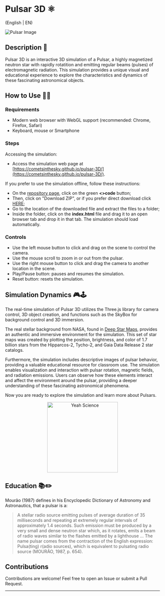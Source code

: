 # Pulsar 3D ⚛️
(English | EN)

![Pulsar Image](link_to_pulsar_image)

## Description 📝

Pulsar 3D is an interactive 3D simulation of a Pulsar, a highly magnetized neutron star with rapidly rotatition and emitting regular beams (pulses) of electromagnetic radiation. This simulation provides a unique visual and educational experience to explore the characteristics and dynamics of these fascinating astronomical objects.

## How to Use 👨‍🏫

### Requirements

- Modern web browser with WebGL support (recommended: Chrome, Firefox, Safari)
- Keyboard, mouse or Smartphone

### Steps

Accessing the simulation:

- Access the simulation web page at [https://cometsinthesky.github.io/pulsar-3D/](https://cometsinthesky.github.io/pulsar-3D/).

If you prefer to use the simulation offline, follow these instructions:
* On the [repository page](https://github.com/cometsinthesky/pulsar-3D), click on the green **<>code** button;
* Then, click on "Download ZIP", or if you prefer direct download click [HERE](https://github.com/cometsinthesky/pulsar-3D/archive/refs/heads/main.zip);
* Go to the location of the downloaded file and extract the files to a folder;
* Inside the folder, click on the **index.html** file and drag it to an open browser tab and drop it in that tab. The simulation should load automatically.
  
### Controls

- Use the left mouse button to click and drag on the scene to control the camera.
- Use the mouse scroll to zoom in or out from the pulsar.
- Use the right mouse button to click and drag the camera to another location in the scene.
- Play/Pause button: pauses and resumes the simulation.
- Reset button: resets the simulation.

## Simulation Dynamics 🎮🕹️

The real-time simulation of Pulsar 3D utilizes the Three.js library for camera control, 3D object creation, and functions such as the SkyBox for background control and 3D immersion.

The real stellar background from NASA, found in [Deep Star Maps](https://svs.gsfc.nasa.gov/4851/), provides an authentic and immersive environment for the simulation. This set of star maps was created by plotting the position, brightness, and color of 1.7 billion stars from the Hipparcos-2, Tycho-2, and Gaia Data Release 2 star catalogs.

Furthermore, the simulation includes descriptive images of pulsar behavior, providing a valuable educational resource for classroom use. The simulation enables visualization and interaction with pulsar rotation, magnetic fields, and radiation emissions. Users can observe how these elements interact and affect the environment around the pulsar, providing a deeper understanding of these fascinating astronomical phenomena.

Now you are ready to explore the simulation and learn more about Pulsars.

<p align="center">
<img src="https://media-cdn.socastsrm.com/wordpress/wp-content/blogs.dir/2313/files/2020/06/yeah-science.jpg" alt="Yeah Science" height="230">
</p>
 
## Education 📚✏️

Mourão (1987) defines in his Encyclopedic Dictionary of Astronomy and Astronautics, that a pulsar is a:

> A stellar radio source emitting pulses of average duration of 35 milliseconds and repeating at extremely regular intervals of approximately 1.4 seconds. Such emission must be produced by a very small and dense neutron star which, as it rotates, emits a beam of radio waves similar to the flashes emitted by a lighthouse ... The name pulsar comes from the contraction of the English expression: Pulsa(ting) r(adio sources), which is equivalent to pulsating radio source (MOURÃO, 1987, p. 654).

## Contributions

Contributions are welcome! Feel free to open an Issue or submit a Pull Request.

---

